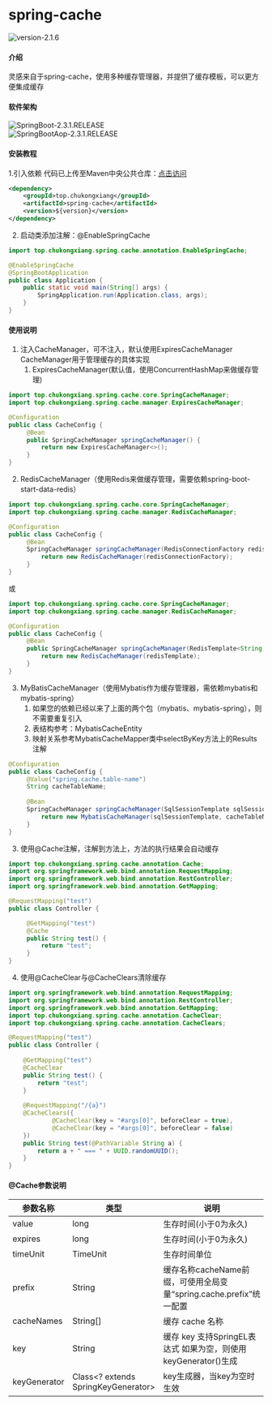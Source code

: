 # spring-cache
![version-2.1.6](https://img.shields.io/badge/version-2.1.6-blue)
#### 介绍
灵感来自于spring-cache，使用多种缓存管理器，并提供了缓存模板，可以更方便集成缓存

#### 软件架构
![SpringBoot-2.3.1.RELEASE](https://img.shields.io/badge/SpringBoot-2.3.1.RELEASE-green)  
![SpringBootAop-2.3.1.RELEASE](https://img.shields.io/badge/SpringBootAop-2.3.1.RELEASE-red)

#### 安装教程
1.引入依赖
代码已上传至Maven中央公共仓库：[点击访问](https://repo1.maven.org/maven2/top/chukongxiang/spring-cache/)

```xml
<dependency>
	<groupId>top.chukongxiang</groupId>
	<artifactId>spring-cache</artifactId>
	<version>${version}</version>
</dependency>
```

2. 启动类添加注解：@EnableSpringCache

```java
import top.chukongxiang.spring.cache.annotation.EnableSpringCache;

@EnableSpringCache
@SpringBootApplication
public class Application {
	public static void main(String[] args) {
		SpringApplication.run(Application.class, args);
	}
}
```

#### 使用说明

1. 注入CacheManager，可不注入，默认使用ExpiresCacheManager  
   CacheManager用于管理缓存的具体实现
   1. ExpiresCacheManager(默认值，使用ConcurrentHashMap来做缓存管理)

```java
import top.chukongxiang.spring.cache.core.SpringCacheManager;
import top.chukongxiang.spring.cache.manager.ExpiresCacheManager;

@Configuration
public class CacheConfig {
     @Bean
     public SpringCacheManager springCacheManager() {
         return new ExpiresCacheManager<>();
     }
}
```

   2. RedisCacheManager（使用Redis来做缓存管理，需要依赖spring-boot-start-data-redis）

```java
import top.chukongxiang.spring.cache.core.SpringCacheManager;
import top.chukongxiang.spring.cache.manager.RedisCacheManager;    

@Configuration
public class CacheConfig {
     @Bean
     SpringCacheManager springCacheManager(RedisConnectionFactory redisConnectionFactory) {
         return new RedisCacheManager(redisConnectionFactory);
     }
}
  ```
   
   或

```java
import top.chukongxiang.spring.cache.core.SpringCacheManager;
import top.chukongxiang.spring.cache.manager.RedisCacheManager;    

@Configuration
public class CacheConfig {
     @Bean
     public SpringCacheManager springCacheManager(RedisTemplate<String, Object> redisTemplate) {
         return new RedisCacheManager(redisTemplate);
     }
}
```
   
   3. MyBatisCacheManager（使用Mybatis作为缓存管理器，需依赖mybatis和mybatis-spring）
      1. 如果您的依赖已经以来了上面的两个包（mybatis、mybatis-spring），则不需要重复引入 
      2. 表结构参考：MybatisCacheEntity 
      3. 映射关系参考MybatisCacheMapper类中selectByKey方法上的Results注解

```java
@Configuration
public class CacheConfig {
     @Value("spring.cache.table-name")
     String cacheTableName;
     
     @Bean
     SpringCacheManager springCacheManager(SqlSessionTemplate sqlSessionTemplate) {
         return new MybatisCacheManager(sqlSessionTemplate, cacheTableName);
     }
}
```

3. 使用@Cache注解，注解到方法上，方法的执行结果会自动缓存
```java
import top.chukongxiang.spring.cache.annotation.Cache;
import org.springframework.web.bind.annotation.RequestMapping;
import org.springframework.web.bind.annotation.RestController;
import org.springframework.web.bind.annotation.GetMapping;

@RequestMapping("test")
public class Controller {

     @GetMapping("test")
     @Cache
     public String test() {
         return "test";
     }
}
```
4. 使用@CacheClear与@CacheClears清除缓存
```java
import org.springframework.web.bind.annotation.RequestMapping;
import org.springframework.web.bind.annotation.RestController;
import org.springframework.web.bind.annotation.GetMapping;
import top.chukongxiang.spring.cache.annotation.CacheClear;
import top.chukongxiang.spring.cache.annotation.CacheClears;

@RequestMapping("test")
public class Controller { 
    
    @GetMapping("test")
    @CacheClear 
    public String test() {
        return "test";
    }
    
    @RequestMapping("/{a}")
    @CacheClears({
            @CacheClear(key = "#args[0]", beforeClear = true),
            @CacheClear(key = "#args[0]", beforeClear = false)
    })
    public String test(@PathVariable String a) {
        return a + " === " + UUID.randomUUID();
    }
}
```


#### @Cache参数说明

| 参数名称      | 类型                                 | 说明                                                | 默认值                             |
|--------------|-------------------------------------|---------------------------------------------------|---------------------------------|
| value        | long                                | 生存时间(小于0为永久)                                      | 0                               |
| expires      | long                                | 生存时间(小于0为永久)                                      | 0                               |
| timeUnit     | TimeUnit                            | 生存时间单位                                            | TimeUnit.MILLISECONDS（毫秒）       |
| prefix       | String                              | 缓存名称cacheName前缀，可使用全局变量“spring.cache.prefix”统一配置  | 空串                              |
| cacheNames   | String[]                            | 缓存 cache 名称                                       | [前缀:]类名:方法名                     |
| key          | String                              | 缓存 key 支持SpringEL表达式 如果为空，则使用keyGenerator()生成     | 空串                              |
| keyGenerator | Class<? extends SpringKeyGenerator> | key生成器，当key为空时生效                                  | DefaultSpringKeyGenerator.class |
